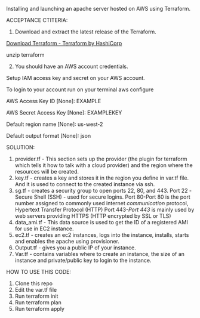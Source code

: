Installing and launching an apache server hosted on AWS using Terraform.

ACCEPTANCE CTITERIA:
1. Download and extract the  latest release of the Terraform. 

[Download Terraform - Terraform by HashiCorp](https://www.terraform.io/downloads.html)

unzip terraform

2. You should have an AWS account credentials. 

Setup IAM access key and secret on your AWS account.

To login to your account run on your terminal aws configure

AWS Access Key ID [None]: EXAMPLE

AWS Secret Access Key [None]: EXAMPLEKEY

Default region name [None]: us-west-2

Default output format [None]: json


SOLUTION: 

1. provider.tf - This section sets up the provider (the plugin for terraform which tells it how to talk with a cloud provider) and the region where the resources will be created. 
2. key.tf - creates a key and stores it in the region you define in var.tf file. And it is used to connect to the created instance via ssh.
3. sg.tf - creates a security group to open ports 22, 80, and 443. 
Port  22 -Secure Shell (SSH) - used for secure logins. 
Port 80-Port 80 is the port number assigned to commonly used internet *communication* protocol, Hypertext Transfer Protocol (HTTP)
Port 443-*Port 443* is mainly used by web servers providing HTTPS (HTTP encrypted by SSL or TLS)
4. data_ami.tf - This data source is used to get the ID of a registered AMI for use in EC2 instance. 
5. ec2.tf - creates an ec2 instances, logs into the instance, installs, starts and enables the apache using provisioner.
6. Output.tf - gives you a public IP of your instance.
7. Var.tf - contains variables where to create an instance, the size of an instance and private/public key to login to the instance.

HOW TO USE THIS CODE:

1. Clone this repo
2. Edit the var.tf file
3. Run terraform init
4. Run terraform plan
5. Run terraform apply